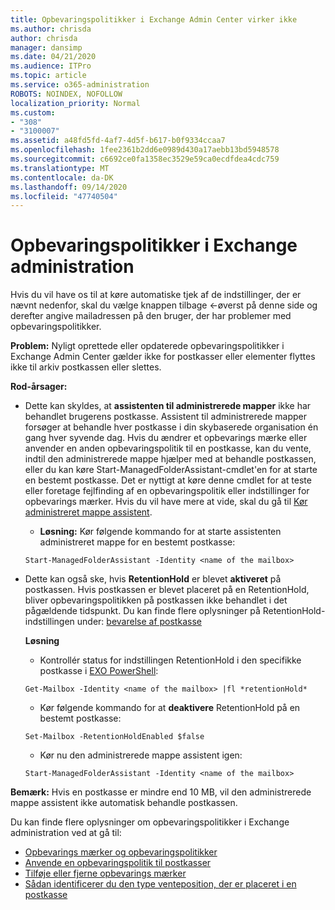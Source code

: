 ```yaml
---
title: Opbevaringspolitikker i Exchange Admin Center virker ikke
ms.author: chrisda
author: chrisda
manager: dansimp
ms.date: 04/21/2020
ms.audience: ITPro
ms.topic: article
ms.service: o365-administration
ROBOTS: NOINDEX, NOFOLLOW
localization_priority: Normal
ms.custom:
- "308"
- "3100007"
ms.assetid: a48fd5fd-4af7-4d5f-b617-b0f9334ccaa7
ms.openlocfilehash: 1fee2361b2dd6e0989d430a17aebb13bd5948578
ms.sourcegitcommit: c6692ce0fa1358ec3529e59ca0ecdfdea4cdc759
ms.translationtype: MT
ms.contentlocale: da-DK
ms.lasthandoff: 09/14/2020
ms.locfileid: "47740504"
---
```

# <a name="retention-policies-in-exchange-admin-center"></a>Opbevaringspolitikker i Exchange administration

Hvis du vil have os til at køre automatiske tjek af de indstillinger, der er nævnt nedenfor, skal du vælge knappen tilbage <-øverst på denne side og derefter angive mailadressen på den bruger, der har problemer med opbevaringspolitikker.

 **Problem:** Nyligt oprettede eller opdaterede opbevaringspolitikker i Exchange Admin Center gælder ikke for postkasser eller elementer flyttes ikke til arkiv postkassen eller slettes. 
  
 **Rod-årsager:**
  
- Dette kan skyldes, at **assistenten til administrerede mapper** ikke har behandlet brugerens postkasse. Assistent til administrerede mapper forsøger at behandle hver postkasse i din skybaserede organisation én gang hver syvende dag. Hvis du ændrer et opbevarings mærke eller anvender en anden opbevaringspolitik til en postkasse, kan du vente, indtil den administrerede mappe hjælper med at behandle postkassen, eller du kan køre Start-ManagedFolderAssistant-cmdlet'en for at starte en bestemt postkasse. Det er nyttigt at køre denne cmdlet for at teste eller foretage fejlfinding af en opbevaringspolitik eller indstillinger for opbevarings mærker. Hvis du vil have mere at vide, skal du gå til [Kør administreret mappe assistent](https://msdn.microsoft.com/library/gg271153%28v=exchsrvcs.149%29.aspx#managedfolderassist).
    
  - **Løsning:** Kør følgende kommando for at starte assistenten administreret mappe for en bestemt postkasse:
    
  ```
  Start-ManagedFolderAssistant -Identity <name of the mailbox>
  ```

- Dette kan også ske, hvis **RetentionHold** er blevet **aktiveret** på postkassen. Hvis postkassen er blevet placeret på en RetentionHold, bliver opbevaringspolitikken på postkassen ikke behandlet i det pågældende tidspunkt. Du kan finde flere oplysninger på RetentionHold-indstillingen under: [bevarelse af postkasse](https://docs.microsoft.com/exchange/security-and-compliance/messaging-records-management/mailbox-retention-hold)
    
    **Løsning**
    
  - Kontrollér status for indstillingen RetentionHold i den specifikke postkasse i [EXO PowerShell](https://docs.microsoft.com/powershell/exchange/exchange-online/connect-to-exchange-online-powershell/connect-to-exchange-online-powershell?view=exchange-ps):
    
  ```
  Get-Mailbox -Identity <name of the mailbox> |fl *retentionHold*
  ```

  - Kør følgende kommando for at **deaktivere** RetentionHold på en bestemt postkasse:
    
  ```
  Set-Mailbox -RetentionHoldEnabled $false
  ```

  - Kør nu den administrerede mappe assistent igen:
    
  ```
  Start-ManagedFolderAssistant -Identity <name of the mailbox>
  ```

 **Bemærk:** Hvis en postkasse er mindre end 10 MB, vil den administrerede mappe assistent ikke automatisk behandle postkassen.
 
Du kan finde flere oplysninger om opbevaringspolitikker i Exchange administration ved at gå til:
- [Opbevarings mærker og opbevaringspolitikker](https://docs.microsoft.com/exchange/security-and-compliance/messaging-records-management/retention-tags-and-policies)
- [Anvende en opbevaringspolitik til postkasser](https://docs.microsoft.com/exchange/security-and-compliance/messaging-records-management/apply-retention-policy)
- [Tilføje eller fjerne opbevarings mærker](https://docs.microsoft.com/exchange/security-and-compliance/messaging-records-management/add-or-remove-retention-tags)
- [Sådan identificerer du den type venteposition, der er placeret i en postkasse](https://docs.microsoft.com/microsoft-365/compliance/identify-a-hold-on-an-exchange-online-mailbox)
